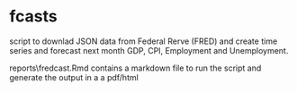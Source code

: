 # fcasts

script to downlad JSON data from Federal Rerve (FRED) and create time series and forecast next month GDP, CPI, Employment and Unemployment.

reports\fredcast.Rmd contains a markdown file to run the script and generate the output in a a pdf/html
